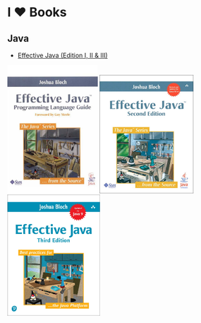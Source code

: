 # I ❤️ Books

## Java

- [Effective Java (Edition I, II & III)](ej/README.md)

[<img src="ej/images/ej-e1.jpg"  width="205" />](ej/ej-e1.md)
[<img src="ej/images/ej-e2.jpg"  width="213" />](ej/ej-e2.md)
[<img src="ej/images/ej-e3.jpg"  width="210" />](ej/ej-e3.md)
